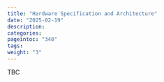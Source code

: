 ```yaml
---
title: "Hardware Specification and Architecture"
date: "2025-02-19"
description:
categories:
pageintoc: "340"
tags:
weight: "3"
---
```


<a id="hardware-spec-and-architecture-dell-opennebula-onprem-cloud-solution"></a>

<!--# Hardware Specification and Architecture -->

TBC
